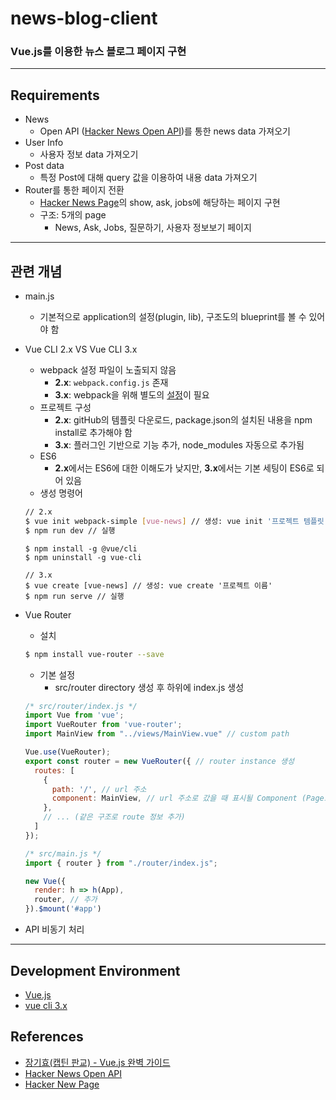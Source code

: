 # news-blog-client
### Vue.js를 이용한 뉴스 블로그 페이지 구현

---

## Requirements
- News
  - Open API ([Hacker News Open API](https://github.com/tastejs/hacker-news-pwas/blob/master/docs/api.md))를 통한 news data 가져오기
- User Info
  - 사용자 정보 data 가져오기
- Post data
  - 특정 Post에 대해 query 값을 이용하여 내용 data 가져오기
- Router를 통한 페이지 전환
  - [Hacker News Page](https://news.ycombinator.com/)의 show, ask, jobs에 해당하는 페이지 구현
  - 구조: 5개의 page
    - News, Ask, Jobs, 질문하기, 사용자 정보보기 페이지

---

## 관련 개념
- main.js
  - 기본적으로 application의 설정(plugin, lib), 구조도의 blueprint를 볼 수 있어야 함 
- Vue CLI 2.x VS Vue CLI 3.x
  - webpack 설정 파일이 노출되지 않음
    - **2.x**: `webpack.config.js` 존재
    - **3.x**: webpack을 위해 별도의 [설정](https://cli.vuejs.org/guide/webpack.html#working-with-webpack)이 필요
  - 프로젝트 구성
    - **2.x**: gitHub의 템플릿 다운로드, package.json의 설치된 내용을 npm install로 추가해야 함
    - **3.x**: 플러그인 기반으로 기능 추가, node_modules 자동으로 추가됨
  - ES6
    - **2.x**에서는 ES6에 대한 이해도가 낮지만, **3.x**에서는 기본 세팅이 ES6로 되어 있음
  - 생성 명령어
   ```bash
   // 2.x
   $ vue init webpack-simple [vue-news] // 생성: vue init '프로젝트 템플릿 이름' '파일 위치'
   $ npm run dev // 실행
   ```
   ```
   $ npm install -g @vue/cli
   $ npm uninstall -g vue-cli
   
   // 3.x
   $ vue create [vue-news] // 생성: vue create '프로젝트 이름'
   $ npm run serve // 실행

   ```
- Vue Router
  - 설치 
   ```bash
   $ npm install vue-router --save
   ```
  - 기본 설정
    - src/router directory 생성 후 하위에 index.js 생성
   ```js
   /* src/router/index.js */
   import Vue from 'vue';
   import VueRouter from 'vue-router';
   import MainView from "../views/MainView.vue" // custom path
   
   Vue.use(VueRouter);
   export const router = new VueRouter({ // router instance 생성
     routes: [
       {
         path: '/', // url 주소
         component: MainView, // url 주소로 갔을 때 표시될 Component (Page로 사용되는 Component)
       },
       // ... (같은 구조로 route 정보 추가)
     ]
   });
   ```
   ```js
   /* src/main.js */
   import { router } from "./router/index.js";

   new Vue({
     render: h => h(App),
     router, // 추가
   }).$mount('#app')
   ```
  
  
- API 비동기 처리

---

## Development Environment
- [Vue.js](https://vuejs.org/)
- [vue cli 3.x](https://cli.vuejs.org/)

## References
* [장기효(캡틴 판교) - Vue.js 완벽 가이드](https://www.inflearn.com/course/vue-js/)
* [Hacker News Open API](https://github.com/tastejs/hacker-news-pwas/blob/master/docs/api.md)
* [Hacker New Page](https://news.ycombinator.com/)
